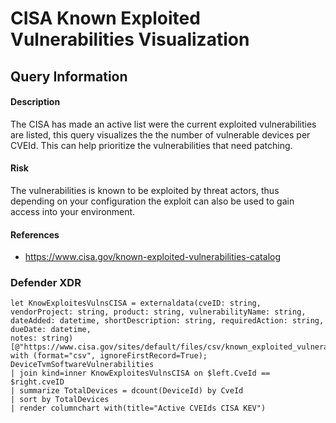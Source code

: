 # CISA Known Exploited Vulnerabilities Visualization

## Query Information

#### Description
The CISA has made an active list were the current exploited vulnerabilities are listed, this query visualizes the the number of vulnerable devices per CVEId. This can help prioritize the vulnerabilities that need patching. 

#### Risk
The vulnerabilities is known to be exploited by threat actors, thus depending on your configuration the exploit can also be used to gain access into your environment. 

#### References
- https://www.cisa.gov/known-exploited-vulnerabilities-catalog

### Defender XDR
```KQL
let KnowExploitesVulnsCISA = externaldata(cveID: string, vendorProject: string, product: string, vulnerabilityName: string, dateAdded: datetime, shortDescription: string, requiredAction: string, dueDate: datetime, 
notes: string)[@"https://www.cisa.gov/sites/default/files/csv/known_exploited_vulnerabilities.csv"] with (format="csv", ignoreFirstRecord=True);
DeviceTvmSoftwareVulnerabilities
| join kind=inner KnowExploitesVulnsCISA on $left.CveId == $right.cveID
| summarize TotalDevices = dcount(DeviceId) by CveId
| sort by TotalDevices
| render columnchart with(title="Active CVEIds CISA KEV")
```

